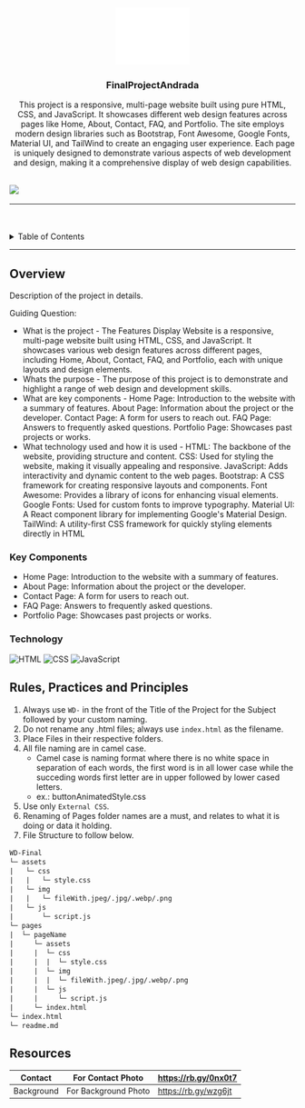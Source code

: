 <a name="readme-top">

<br/>

<br />
<div align="center">
  <a href="https://github.com/zyx-0314/">
  <!-- TODO: If you want to add logo or banner you can add it here -->
    <img src="./assets/img/nyebe_white.png" alt="Nyebe" width="130" height="100">
  </a>
<!-- TODO: Change Title to the name of the title of your Project -->
  <h3 align="center">FinalProjectAndrada</h3>
</div>
<!-- TODO: Make a short description -->
<div align="center">
  This project is a responsive, multi-page website built using pure HTML, CSS, and JavaScript. It showcases different web design features across pages like Home, About, Contact, FAQ, and Portfolio. The site employs modern design libraries such as Bootstrap, Font Awesome, Google Fonts, Material UI, and TailWind to create an engaging user experience. Each page is uniquely designed to demonstrate various aspects of web development and design, making it a comprehensive display of web design capabilities.
</div>

<br />

<!-- TODO: Change the zyx-0314 into your github username  -->
<!-- TODO: Change the WD-Template-Project into the same name of your folder -->
![](https://visit-counter.vercel.app/counter.png?page=zyx-0314/WD-Template-Project)

---

<br />
<br />

<!-- TODO: If you want to add more layers for your readme -->
<details>
  <summary>Table of Contents</summary>
  <ol>
    <li>
      <a href="#overview">Overview</a>
      <ol>
        <li>
          <a href="#key-components">Key Components</a>
        </li>
        <li>
          <a href="#technology">Technology</a>
        </li>
      </ol>
    </li>
    <li>
      <a href="#rule,-practices-and-principles">Rules, Practices and Principles</a>
    </li>
    <li>
      <a href="#resources">Resources</a>
    </li>
  </ol>
</details>

---

## Overview

<!-- TODO: To be changed -->
<!-- The following are just sample -->
Description of the project in details.

Guiding Question:
- What is the project - The Features Display Website is a responsive, multi-page website built using HTML, CSS, and JavaScript. It showcases various web design features across different pages, including Home, About, Contact, FAQ, and Portfolio, each with unique layouts and design elements.
- Whats the purpose - The purpose of this project is to demonstrate and highlight a range of web design and development skills.
- What are key components - Home Page: Introduction to the website with a summary of features. About Page: Information about the project or the developer. Contact Page: A form for users to reach out. FAQ Page: Answers to frequently asked questions. Portfolio Page: Showcases past projects or works.
- What technology used and how it is used - HTML: The backbone of the website, providing structure and content.
CSS: Used for styling the website, making it visually appealing and responsive.
JavaScript: Adds interactivity and dynamic content to the web pages.
Bootstrap: A CSS framework for creating responsive layouts and components.
Font Awesome: Provides a library of icons for enhancing visual elements.
Google Fonts: Used for custom fonts to improve typography.
Material UI: A React component library for implementing Google's Material Design.
TailWind: A utility-first CSS framework for quickly styling elements directly in HTML

### Key Components
<!-- TODO: List of Key Components -->
<!-- The following are just sample -->
- Home Page: Introduction to the website with a summary of features.
- About Page: Information about the project or the developer.
- Contact Page: A form for users to reach out.
- FAQ Page: Answers to frequently asked questions.
- Portfolio Page: Showcases past projects or works.

### Technology
<!-- TODO: List of Technology Used -->
![HTML](https://img.shields.io/badge/HTML-E34F26?style=for-the-badge&logo=html5&logoColor=white)
![CSS](https://img.shields.io/badge/CSS-1572B6?style=for-the-badge&logo=css3&logoColor=white)
![JavaScript](https://img.shields.io/badge/JavaScript-F7DF1E?style=for-the-badge&logo=javascript&logoColor=white)

## Rules, Practices and Principles
1. Always use `WD-` in the front of the Title of the Project for the Subject followed by your custom naming.
2. Do not rename any .html files; always use `index.html` as the filename.
3. Place Files in their respective folders.
4. All file naming are in camel case.
   - Camel case is naming format where there is no white space in separation of each words, the first word is in all lower case while the succeding words first letter are in upper followed by lower cased letters.
   - ex.: buttonAnimatedStyle.css
5. Use only `External CSS`.
6. Renaming of Pages folder names are a must, and relates to what it is doing or data it holding.
7. File Structure to follow below.

```
WD-Final
└─ assets
|   └─ css
|   |   └─ style.css
|   └─ img
|   |   └─ fileWith.jpeg/.jpg/.webp/.png
|   └─ js
|       └─ script.js
└─ pages
|  └─ pageName
|     └─ assets
|     |  └─ css
|     |  |  └─ style.css
|     |  └─ img
|     |  |  └─ fileWith.jpeg/.jpg/.webp/.png
|     |  └─ js
|     |     └─ script.js
|     └─ index.html
└─ index.html
└─ readme.md
```

## Resources

<!-- TODO: Add References -->
| Contact | For Contact Photo | https://rb.gy/0nx0t7 |
|-|-|-|
| Background | For Background Photo | https://rb.gy/wzg6jt |

